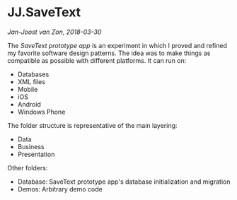 # JJ.SaveText

*Jan-Joost van Zon, 2018-03-30*

The *SaveText prototype app* is an experiment in which I proved and refined my favorite software design patterns.
The idea was to make things as compatible as possible with different platforms. It can run on:

* Databases
* XML files
* Mobile
* iOS
* Android
* Windows Phone

The folder structure is representative of the main layering:

* Data
* Business
* Presentation

Other folders:

* Database: SaveText prototype app's database initialization and migration
* Demos: Arbitrary demo code